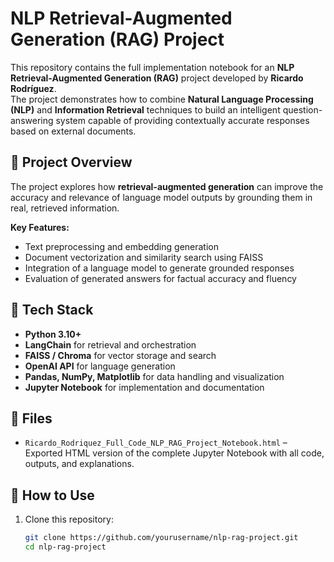 # NLP Retrieval-Augmented Generation (RAG) Project

This repository contains the full implementation notebook for an **NLP Retrieval-Augmented Generation (RAG)** project developed by **Ricardo Rodríguez**.  
The project demonstrates how to combine **Natural Language Processing (NLP)** and **Information Retrieval** techniques to build an intelligent question-answering system capable of providing contextually accurate responses based on external documents.

## 🧠 Project Overview
The project explores how **retrieval-augmented generation** can improve the accuracy and relevance of language model outputs by grounding them in real, retrieved information.

**Key Features:**
- Text preprocessing and embedding generation  
- Document vectorization and similarity search using FAISS  
- Integration of a language model to generate grounded responses  
- Evaluation of generated answers for factual accuracy and fluency

## 🧩 Tech Stack
- **Python 3.10+**
- **LangChain** for retrieval and orchestration  
- **FAISS / Chroma** for vector storage and search  
- **OpenAI API** for language generation  
- **Pandas, NumPy, Matplotlib** for data handling and visualization  
- **Jupyter Notebook** for implementation and documentation

## 📄 Files
- `Ricardo_Rodriquez_Full_Code_NLP_RAG_Project_Notebook.html` – Exported HTML version of the complete Jupyter Notebook with all code, outputs, and explanations.

## 🚀 How to Use
1. Clone this repository:
   ```bash
   git clone https://github.com/yourusername/nlp-rag-project.git
   cd nlp-rag-project
